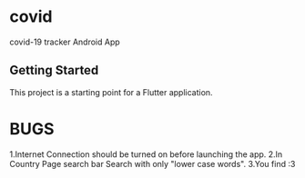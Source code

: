 # covid

covid-19 tracker Android App

## Getting Started

This project is a starting point for a Flutter application.

# BUGS
1.Internet Connection should be turned on before launching the app. 
2.In Country Page search bar Search with only "lower case words".
3.You find :3
